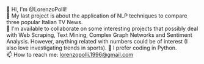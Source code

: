 👋 Hi, I'm @LorenzoPolli! <br />
👀 My last project is about the application of NLP techniques to compare three popular Italian TV News. <br />
🤝 I'm available to collaborate on some interesting projects that possibly deal with Web Scraping, Text Mining, Complex Graph Networks and Sentiment Analysis. However, anything related with numbers could be of interest (I also love investigating trends in sports). 
🐍 I prefer coding in Python. <br />
📫 How to reach me: lorenzopolli.1996@gmail.com
